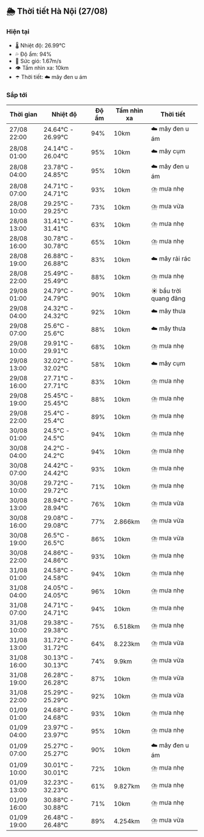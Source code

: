 ## 🌦️ Thời tiết Hà Nội (27/08)

### Hiện tại

- 🌡️ Nhiệt độ: 26.99℃
- 💦 Độ ẩm: 94%
- 💨 Sức gió: 1.67m/s
- 👁️ Tầm nhìn xa: 10km
- ☂️ Thời tiết: ☁️ mây đen u ám

### Sắp tới

| Thời gian | Nhiệt độ | Độ ẩm | Tầm nhìn xa | Thời tiết |
| --- | --- | --- | --- | --- |
| 27/08 22:00 | 24.64℃ - 26.99℃ | 94% | 10km | ☁️ mây đen u ám |
| 28/08 01:00 | 24.14℃ - 26.04℃ | 95% | 10km | ☁️ mây cụm |
| 28/08 04:00 | 23.78℃ - 24.85℃ | 95% | 10km | ☁️ mây đen u ám |
| 28/08 07:00 | 24.71℃ - 24.71℃ | 93% | 10km | ⛈️ mưa nhẹ |
| 28/08 10:00 | 29.25℃ - 29.25℃ | 73% | 10km | ⛈️ mưa vừa |
| 28/08 13:00 | 31.41℃ - 31.41℃ | 63% | 10km | ⛈️ mưa nhẹ |
| 28/08 16:00 | 30.78℃ - 30.78℃ | 65% | 10km | ⛈️ mưa nhẹ |
| 28/08 19:00 | 26.88℃ - 26.88℃ | 83% | 10km | ☁️ mây rải rác |
| 28/08 22:00 | 25.49℃ - 25.49℃ | 88% | 10km | ⛈️ mưa nhẹ |
| 29/08 01:00 | 24.79℃ - 24.79℃ | 90% | 10km | ☀️ bầu trời quang đãng |
| 29/08 04:00 | 24.32℃ - 24.32℃ | 92% | 10km | ☁️ mây thưa |
| 29/08 07:00 | 25.6℃ - 25.6℃ | 88% | 10km | ☁️ mây thưa |
| 29/08 10:00 | 29.91℃ - 29.91℃ | 68% | 10km | ⛈️ mưa nhẹ |
| 29/08 13:00 | 32.02℃ - 32.02℃ | 58% | 10km | ☁️ mây cụm |
| 29/08 16:00 | 27.71℃ - 27.71℃ | 83% | 10km | ⛈️ mưa nhẹ |
| 29/08 19:00 | 25.45℃ - 25.45℃ | 88% | 10km | ⛈️ mưa nhẹ |
| 29/08 22:00 | 25.4℃ - 25.4℃ | 89% | 10km | ⛈️ mưa nhẹ |
| 30/08 01:00 | 24.5℃ - 24.5℃ | 94% | 10km | ⛈️ mưa nhẹ |
| 30/08 04:00 | 24.2℃ - 24.2℃ | 94% | 10km | ⛈️ mưa nhẹ |
| 30/08 07:00 | 24.42℃ - 24.42℃ | 93% | 10km | ⛈️ mưa nhẹ |
| 30/08 10:00 | 29.72℃ - 29.72℃ | 71% | 10km | ⛈️ mưa nhẹ |
| 30/08 13:00 | 28.94℃ - 28.94℃ | 76% | 10km | ⛈️ mưa vừa |
| 30/08 16:00 | 29.08℃ - 29.08℃ | 77% | 2.866km | ⛈️ mưa vừa |
| 30/08 19:00 | 26.5℃ - 26.5℃ | 86% | 10km | ⛈️ mưa vừa |
| 30/08 22:00 | 24.86℃ - 24.86℃ | 93% | 10km | ⛈️ mưa nhẹ |
| 31/08 01:00 | 24.58℃ - 24.58℃ | 94% | 10km | ⛈️ mưa nhẹ |
| 31/08 04:00 | 24.05℃ - 24.05℃ | 96% | 10km | ⛈️ mưa nhẹ |
| 31/08 07:00 | 24.71℃ - 24.71℃ | 94% | 10km | ⛈️ mưa nhẹ |
| 31/08 10:00 | 29.38℃ - 29.38℃ | 75% | 6.518km | ⛈️ mưa nhẹ |
| 31/08 13:00 | 31.72℃ - 31.72℃ | 64% | 8.223km | ⛈️ mưa vừa |
| 31/08 16:00 | 30.13℃ - 30.13℃ | 74% | 9.9km | ⛈️ mưa vừa |
| 31/08 19:00 | 26.28℃ - 26.28℃ | 87% | 10km | ⛈️ mưa vừa |
| 31/08 22:00 | 25.29℃ - 25.29℃ | 92% | 10km | ⛈️ mưa vừa |
| 01/09 01:00 | 24.68℃ - 24.68℃ | 93% | 10km | ⛈️ mưa nhẹ |
| 01/09 04:00 | 23.97℃ - 23.97℃ | 95% | 10km | ⛈️ mưa nhẹ |
| 01/09 07:00 | 25.27℃ - 25.27℃ | 90% | 10km | ☁️ mây đen u ám |
| 01/09 10:00 | 30.01℃ - 30.01℃ | 72% | 10km | ⛈️ mưa nhẹ |
| 01/09 13:00 | 32.23℃ - 32.23℃ | 61% | 9.827km | ⛈️ mưa nhẹ |
| 01/09 16:00 | 30.88℃ - 30.88℃ | 71% | 10km | ⛈️ mưa nhẹ |
| 01/09 19:00 | 26.48℃ - 26.48℃ | 89% | 4.254km | ⛈️ mưa vừa |
